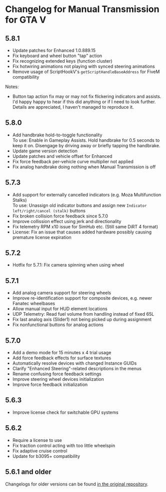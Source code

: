# Changelog for Manual Transmission for GTA V

## 5.8.1

* Update patches for Enhanced 1.0.889.15
* Fix keyboard and wheel button "tap" action
* Fix recognizing extended keys (function cluster)
* Fix hotwiring animations not playing with synced steering animations
* Remove usage of ScriptHookV's `getScriptHandleBaseAddress` for FiveM compatibility

Notes:

* Button tap action fix may or may not fix flickering indicators and assists.
  I'd happy happy to hear if this did anything or if I need to look further.
  Details are appreciated, I haven't managed to reproduce it.

## 5.8.0

* Add handbrake hold-to-toggle functionality<br>
  To use: Enable in Gameplay Assists. Hold handbrake for 0.5 seconds to keep it on.
  Disengage by driving away or briefly tapping the handbrake.
* Update game version detection
* Update patches and vehicle offset for Enhanced
* Fix force feedback per-vehicle curve multiplier not applied
* Fix analog handbrake doing nothing when Manual Transmission is off

## 5.7.3

* Add support for externally cancelled indicators (e.g. Moza Multifunction Stalks)<br>
  To use: Unassign old indicator buttons and assign new
  `Indicator left/right/cancel (stalk)` buttons
* Fix broken collision force feedback since 5.7.0
* Improve collission effect using jerk and directionality
* Fix telemetry RPM x10 issue for SimHub etc. (Still same DiRT 4 format)
* License: Fix an issue that causes added hardware possibly causing premature license expiration

## 5.7.2

* Hotfix for 5.7.1: Fix camera spinning when using wheel

## 5.7.1

* Add analog camera support for steering wheels
* Improve re-identification support for composite devices, e.g. newer Fanatec wheelbases
* Allow manual input for HUD element locations
* UDP Telemetry: Read fuel volume from handling instead of fixed 65L
* Fix last analog axis (Slider1) not being picked up during assignment
* Fix nonfunctional buttons for analog actions

## 5.7.0

* Add a demo mode for 15 minutes x 4 trial usage
* Add force feedback effects for surface textures
* Automatically resolve devices with changed Instance GUIDs
* Clarify "Enhanced Steering"-related descriptions in the menus
* Rename confusing force feedback settings
* Improve steering wheel devices initialization
* Improve force feedback initialization

## 5.6.3

* Improve license check for switchable GPU systems

## 5.6.2

* Require a license to use
* Fix traction control acting with too little wheelspin
* Fix adaptive cruise control
* Update for b3095+ compatibility

## 5.6.1 and older

Changelogs for older versions can be found [in the original repository](https://github.com/ikt32/GTAVManualTransmission/blob/master/doc/changelog.md).
